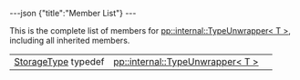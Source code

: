 ---json {"title":"Member List"} ---

This is the complete list of members for <a href="/docs/native-client/pepper_stable/cpp/structpp_1_1internal_1_1_type_unwrapper/" class="el">pp::internal::TypeUnwrapper&lt; T &gt;</a>, including all inherited members.

<table><tbody><tr class="odd"><td><a href="/docs/native-client/pepper_stable/cpp/structpp_1_1internal_1_1_type_unwrapper#a9ee845648d1361a028a2c34a53306808" class="el">StorageType</a> typedef</td><td><a href="/docs/native-client/pepper_stable/cpp/structpp_1_1internal_1_1_type_unwrapper/" class="el">pp::internal::TypeUnwrapper&lt; T &gt;</a></td><td></td></tr></tbody></table>
